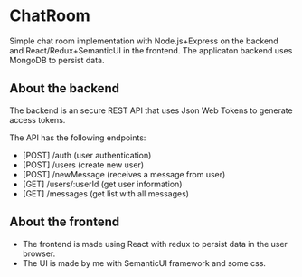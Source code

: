# ChatRoom

Simple chat room implementation with Node.js+Express on the backend and React/Redux+SemanticUI in the frontend.
The applicaton backend uses MongoDB to persist data.

## About the backend

The backend is an secure REST API that uses Json Web Tokens to generate access tokens.

The API has the following endpoints:
 
- [POST] /auth (user authentication)
- [POST] /users (create new user)
- [POST] /newMessage (receives a message from user)
- [GET] /users/:userId (get user information)
- [GET] /messages (get list with all messages)


## About the frontend

- The frontend is made using React with redux to persist data in the user browser.
- The UI is made by me with SemanticUI framework and some css. 
